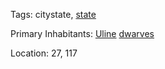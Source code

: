 Tags: citystate, [state](States)

Primary Inhabitants: [Uline](Uline) [dwarves](Dwarves)

Location: 27, 117